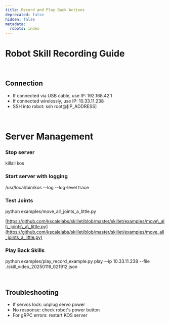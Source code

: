 ```yaml
---
title: Record and Play Back Actions
deprecated: false
hidden: false
metadata:
  robots: index
---
```

# Robot Skill Recording Guide

<br />

## Connection

* If connected via USB cable, use IP: 192.168.42.1
* If connected wirelessly, use IP: 10.33.11.238
* SSH into robot: ssh root@\[IP\_ADDRESS]

<br />

# Server Management

### Stop server

killall kos

### Start server with logging

/usr/local/bin/kos --log --log-level trace

### Test Joints

python examples/move\_all\_joints\_a\_little.py

[https://github.com/kscalelabs/skillet/blob/master/skillet/examples/move\_all\_joints\_a\_little.py](https://github.com/kscalelabs/skillet/blob/master/skillet/examples/move_all_joints_a_little.py)

### Play Back Skills

python examples/play\_record\_example.py play --ip 10.33.11.238 --file ./skill\_video\_20250119\_021912.json

<br />

## Troubleshooting

* If servos lock: unplug servo power
* No response: check robot's power button
* For gRPC errors: restart KOS server